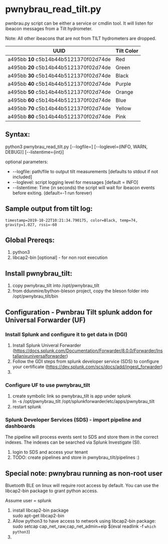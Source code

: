 # pwnybrau_read_tilt.py
pwnbrau.py script can be either a service or cmdlin tool.  It will listen for ibeacon messages from a Tilt hydrometer. 

Note:  All other ibeacons that are not from TILT hydrometers are dropped.

UUID | Tilt Color 
---- | ---------- 
a495bb **10** c5b14b44b5121370f02d74de | Red
a495bb **20** c5b14b44b5121370f02d74de | Green    
a495bb **30** c5b14b44b5121370f02d74de | Black
a495bb **40** c5b14b44b5121370f02d74de | Purple
a495bb **50** c5b14b44b5121370f02d74de | Orange
a495bb **60** c5b14b44b5121370f02d74de | Blue
a495bb **70** c5b14b44b5121370f02d74de | Yellow
a495bb **80** c5b14b44b5121370f02d74de | Pink

## Syntax:
python3 pwnybrau_read_tilt.py [--logfile=<filename>] [--loglevel=(INFO, WARN, DEBUG)] [--listentime={int}]

optional parameters:
  * --logfile: path/file to output tilt measurements  [defaults to stdout if not included]
  * --loglevel: script logging level for messages [default = INFO]
  * --listentime: Time (in seconds) the script will wait for ibeacon events before exiting.  (default=-1 run forever)


## Sample output from tilt log:
    timestamp=2019-10-22T10:21:34.790175, color=Black, temp=74, gravity=1.027, rssi=-60

## Global Prereqs:
1. python3 
2. libcap2-bin [optional] - for non root execution    


## Install pwnybrau_tilt:
1. copy pwnybrau_tilt into /opt/pwnybrau_tilt
2. from ddunmire/bython-bleson project, copy the bleson folder into /opt/pwnybrau_tilt/bin


## Configuration - Pwnbrau Tilt splunk addon for Universal Forwarder (UF)
 
### Install Splunk and configure it to get data in (DGI)
1. Install Splunk Univeral Forwarder  \
     (https://docs.splunk.com/Documentation/Forwarder/8.0.0/Forwarder/Installanixuniversalforwarder)  
2. Follow the GDI steps from splunk developer service (SDS) to configure your certificate 
     (https://dev.splunk.com/scs/docs/add/ingest_forwarder)
3. 

### Configure UF to use pwnybrau_tilt     
1. create symbolic link so pwnybrau_tilt is app under splunk \
    ln -s /opt/pwnybrau_tilt /opt/splunkforwarder/etc/apps/pwnybrau_tilt
2. restart splunk

### Splunk Developer Services (SDS) - import pipeline and dashboards
The pipeline will process events sent to SDS and store them in the correct indexes.  The indexes can be searched via Splunk Investigate (SI).
1. login to SDS and access your tenant
2. TODO:  create pipelines and store in pwnybrau_tilt/pipelines :)  








## Special note:  pwnybrau running as non-root user
Bluetooth BLE on linux will require root access by default.  You can use the libcap2-bin package to grant python access. 

Assume user = splunk

1. install libcap2-bin package\
    sudo apt-get libcap2-bin
2. Allow python3 to have access to network using libcap2-bin package:\
    sudo setcap cap_net_raw,cap_net_admin+eip $(eval readlink -f `which python3`)
4.


